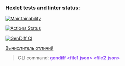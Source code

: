 ### Hexlet tests and linter status:

[![Maintainability](https://api.codeclimate.com/v1/badges/e6187ec6a2658be0d04b/maintainability)](https://codeclimate.com/github/ruslanmust/frontend-project-lvl2/maintainability)

[![Actions Status](https://github.com/ruslanmust/frontend-project-lvl2/workflows/hexlet-check/badge.svg)](https://github.com/ruslanmust/frontend-project-lvl2/actions)

[![GenDiff CI](https://github.com/ruslanmust/frontend-project-lvl2/actions/workflows/my_actions.yml/badge.svg)](https://github.com/ruslanmust/frontend-project-lvl2/actions)

[Вычислитель отличий](https://asciinema.org/a/FnldQwDEXqnlOIRBJbR5CSiLZ) 
>CLI command: <span style = "color: #9555F9">**gendiff <file1.json> <file2.json>**<span>
